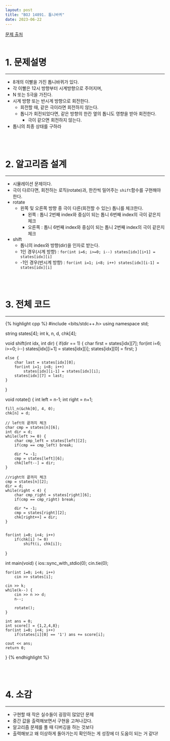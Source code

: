 ```yaml
---
layout: post
title: "BOJ 14891. 톱니바퀴"
date: 2023-06-22
---
```


[문제 출처](https://www.acmicpc.net/problem/14891) <br/><br/>

# 1. 문제설명
<hr>

- 8개의 이빨을 가진 톱니바퀴가 있다.
- 각 이빨은 12시 방향부터 시계방향으로 주어지며,
- N 또는 S극을 가진다.
- 시계 방향 또는 반시계 방향으로 회전한다.
  - 회전할 때, 같은 극이라면 회전하지 않는다.
  - 톱니가 회전되었다면, 같은 방향의 한칸 옆의 톱니도 영향을 받아 회전한다.
    - 극이 같으면 회전하지 않는다.
- 톱니의 최종 상태를 구하라


<br/><br/>

# 2. 알고리즘 설계
<hr>

- 시뮬레이션 문제이다.
- 극이 다르다면, 회전하는 로직(rotate)과, 한칸씩 밀어주는 `shift`함수를 구현해야한다.
- rotate
  - 왼쪽 및 오른쪽 방향 중 극이 다른(회전할 수 있는) 톱니를 체크한다.
    - 왼쪽 : 톱니 2번째 index와 중심이 되는 톱니 6번째 index의 극이 같은지 체크
	- 오른쪽 : 톱니 6번째 index와 중심이 되는 톱니 2번째 index의 극이 같은지 체크
- shift
  - 톱니의 index와 방향(dir)을 인자로 받는다.
  - 1인 경우(시계 방향) : `for(int i=6; i>=0; i--) states[idx][i+1] = states[idx][i]`
  - -1인 경우(반시계 방향) : `for(int i=1; i<8; i++) states[idx][i-1] = states[idx][i]`


<br/><br/>

# 3. 전체 코드
<hr>

{% highlight cpp %}
#include <bits/stdc++.h>
using namespace std;

string states[4];
int k, n, d, chk[4];

void shift(int idx, int dir) {
	if(dir == 1) {
		char first = states[idx][7];
		for(int i=6; i>=0; i--) states[idx][i+1] = states[idx][i];
		states[idx][0] = first;
	}

	else {
		char last = states[idx][0];
		for(int i=1; i<8; i++)
			states[idx][i-1] = states[idx][i];
		states[idx][7] = last;
	}
}

void rotate() {
	int left = n-1;
	int right = n+1;
	
	fill_n(&chk[0], 4, 0);
	chk[n] = d;

	// left의 끝까지 체크
	char cmp = states[n][6];
	int dir = d;
	while(left >= 0) {
		char cmp_left = states[left][2];
		if(cmp == cmp_left) break;

		dir *= -1;
		cmp = states[left][6];
		chk[left--] = dir;
	}

	//right의 끝까지 체크
	cmp = states[n][2];
	dir = d;
	while(right < 4) {
		char cmp_right = states[right][6];
		if(cmp == cmp_right) break;

		dir *= -1;
		cmp = states[right][2];
		chk[right++] = dir;
	}

	
	for(int i=0; i<4; i++)
		if(chk[i] != 0)
			shift(i, chk[i]);
}

int main(void)
{
	ios::sync_with_stdio(0);
	cin.tie(0);

	for(int i=0; i<4; i++)
		cin >> states[i];

	cin >> k;
	while(k--) {
		cin >> n >> d;
		n--;

		rotate();
	}

	int ans = 0;
	int score[] = {1,2,4,8};
	for(int i=0; i<4; i++)
		if(states[i][0] == '1') ans += score[i];

	cout << ans;
    return 0;
}
{% endhighlight %}

<br/><br/>

# 4. 소감
<hr>

- 구현할 때 작은 실수들이 굉장히 많았던 문제
- 중간 값을 출력해보면서 구현을 고쳐나갔다.
- 알고리즘 문제를 풀 때 디버깅을 하는 것보다
- 출력해보고 왜 이상하게 돌아가는지 확인하는 게 성장에 더 도움이 되는 거 같다!